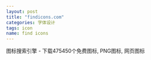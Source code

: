 ```yaml
---
layout: post
title: "findicons.com"
categories: 字体设计
tags: icon
name: find icons
---
```

图标搜索引擎 - 下载475450个免费图标<!--break-->, PNG图标, 网页图标

